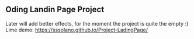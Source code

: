 Oding Landin Page Project
--------------------------
Later will add better effects, for the moment the project is quite the empty :)
Lime demo: https://sssolano.github.io/Project-LadingPage/
